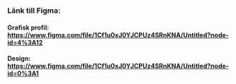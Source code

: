### Länk till Figma: 

#### Grafisk profil: https://www.figma.com/file/1Cf1u0xJ0YJCPUz4SRnKNA/Untitled?node-id=4%3A12

#### Design: https://www.figma.com/file/1Cf1u0xJ0YJCPUz4SRnKNA/Untitled?node-id=0%3A1
